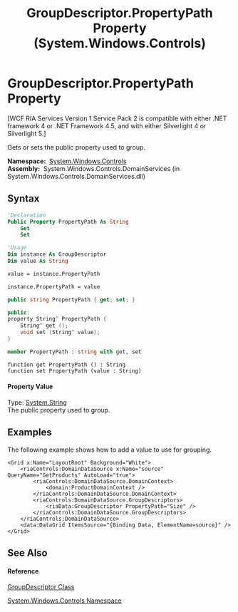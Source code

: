 ﻿---
title: GroupDescriptor.PropertyPath Property  (System.Windows.Controls)
TOCTitle: PropertyPath Property
ms:assetid: P:System.Windows.Controls.GroupDescriptor.PropertyPath
ms:mtpsurl: https://msdn.microsoft.com/en-us/library/system.windows.controls.groupdescriptor.propertypath(v=VS.91)
ms:contentKeyID: 28755224
ms.date: 01/27/2012
mtps_version: v=VS.91
f1_keywords:
- System.Windows.Controls.GroupDescriptor.PropertyPath
- System.Windows.Controls.GroupDescriptor.get_PropertyPath
- System.Windows.Controls.GroupDescriptor.set_PropertyPath
dev_langs:
- CSharp
- JScript
- VB
- XAML
- FSharp
- c++
api_location:
- System.Windows.Controls.DomainServices.dll
api_name:
- System.Windows.Controls.GroupDescriptor.get_PropertyPath
- System.Windows.Controls.GroupDescriptor.PropertyPath
- System.Windows.Controls.GroupDescriptor.set_PropertyPath
api_type:
- Managed
topic_type:
- apiref
- kbSyntax
product_family_name: VS
ROBOTS: INDEX,FOLLOW
---

# GroupDescriptor.PropertyPath Property

\[WCF RIA Services Version 1 Service Pack 2 is compatible with either .NET framework 4 or .NET Framework 4.5, and with either Silverlight 4 or Silverlight 5.\]

Gets or sets the public property used to group.

**Namespace:**  [System.Windows.Controls](ms590941\(v=vs.91\).md)  
**Assembly:**  System.Windows.Controls.DomainServices (in System.Windows.Controls.DomainServices.dll)

## Syntax

``` vb
'Declaration
Public Property PropertyPath As String
    Get
    Set
```

``` vb
'Usage
Dim instance As GroupDescriptor
Dim value As String

value = instance.PropertyPath

instance.PropertyPath = value
```

``` csharp
public string PropertyPath { get; set; }
```

``` c++
public:
property String^ PropertyPath {
    String^ get ();
    void set (String^ value);
}
```

``` fsharp
member PropertyPath : string with get, set
```

``` jscript
function get PropertyPath () : String
function set PropertyPath (value : String)
```

#### Property Value

Type: [System.String](https://msdn.microsoft.com/en-us/library/s1wwdcbf)  
The public property used to group.  

## Examples

The following example shows how to add a value to use for grouping.

``` xaml
<Grid x:Name="LayoutRoot" Background="White">  
    <riaControls:DomainDataSource x:Name="source" QueryName="GetProducts" AutoLoad="true">
        <riaControls:DomainDataSource.DomainContext>
            <domain:ProductDomainContext />
        </riaControls:DomainDataSource.DomainContext>   
        <riaControls:DomainDataSource.GroupDescriptors>
            <riaData:GroupDescriptor PropertyPath="Size" />
        </riaControls:DomainDataSource.GroupDescriptors>
    </riaControls:DomainDataSource>
    <data:DataGrid ItemsSource="{Binding Data, ElementName=source}" />
</Grid>
```

## See Also

#### Reference

[GroupDescriptor Class](ff423125\(v=vs.91\).md)

[System.Windows.Controls Namespace](ms590941\(v=vs.91\).md)

